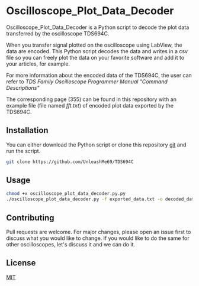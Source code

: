 # Oscilloscope_Plot_Data_Decoder

Oscilloscope_Plot_Data_Decoder is a Python script to decode the plot data transferred by the oscilloscope TDS694C.

When you transfer signal plotted on the oscilloscope using LabView, the data are encoded. This Python script decodes the data and writes in a csv file so you can freely plot the data on your favorite software and add it to your articles, for example.

For more information about the encoded data of the TDS694C, the user can refer to  _TDS Family Oscilloscope Programmer Manual "Command Descriptions"_

The corresponding page (355) can be found in this repository with an example file (file named _fft.txt_) of encoded plot data exported by the TDS694C.
## Installation

You can either download the Python script or clone this repository
[git](https://github.com/UnleashMe69/TDS694C) and run the script.

```bash
git clone https://github.com/UnleashMe69/TDS694C
```

## Usage

```bash
chmod +x oscilloscope_plot_data_decoder.py.py
./oscilloscope_plot_data_decoder.py -f exported_data.txt -o decoded_data.csv
```

## Contributing
Pull requests are welcome. For major changes, please open an issue first to discuss what you would like to change.
If you would like to do the same for other oscilloscopes, let's discuss it and we can do it.


## License
[MIT](https://choosealicense.com/licenses/mit/)
